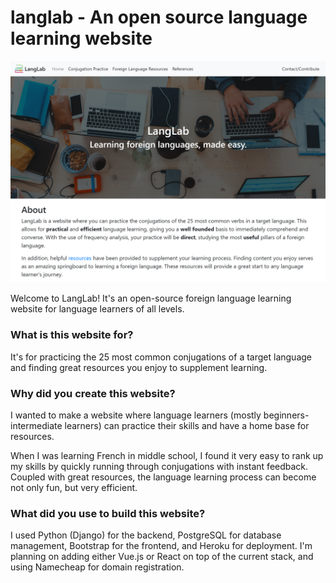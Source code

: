 # langlab - An open source language learning website
![Photo of the website](/staticfiles/images/read_me.png)

Welcome to LangLab! It's an open-source foreign language learning website for language learners of all levels.

### What is this website for?
It's for practicing the 25 most common conjugations of a target language and finding great resources you enjoy to supplement learning.

### Why did you create this website?
I wanted to make a website where language learners (mostly beginners-intermediate learners) can practice their skills and have a home base for resources.

When I was learning French in middle school, I found it very easy to rank up my skills by quickly running through conjugations with instant feedback. Coupled with great resources, the language learning process can become not only fun, but very efficient.

### What did you use to build this website?
I used Python (Django) for the backend, PostgreSQL for database management, Bootstrap for the frontend, and Heroku for deployment. I'm planning on adding either Vue.js or React on top of the current stack, and using Namecheap for domain registration.
